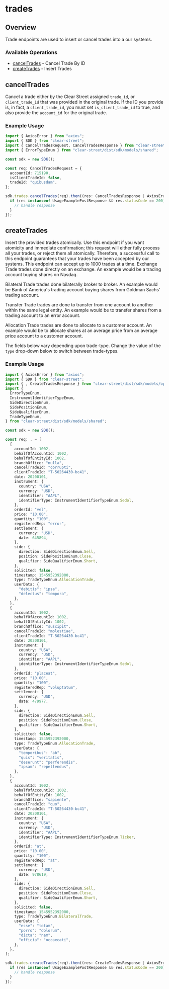 # trades

## Overview

Trade endpoints are used to insert or cancel trades into a our systems.


### Available Operations

* [cancelTrades](#canceltrades) - Cancel Trade By ID
* [createTrades](#createtrades) - Insert Trades

## cancelTrades

Cancel a trade either by the Clear Street assigned `trade_id`, or `client_trade_id` that was provided in the original trade. If the ID you provide is, in fact, a `client_trade_id`, you must set `is_client_trade_id` to true, and also provide the `account_id` for the original trade.


### Example Usage

```typescript
import { AxiosError } from "axios";
import { SDK } from "clear-street";
import { CancelTradesRequest, CancelTradesResponse } from "clear-street/dist/sdk/models/operations";
import { ErrorTypeEnum } from "clear-street/dist/sdk/models/shared";

const sdk = new SDK();

const req: CancelTradesRequest = {
  accountId: 715190,
  isClientTradeId: false,
  tradeId: "quibusdam",
};

sdk.trades.cancelTrades(req).then((res: CancelTradesResponse | AxiosError) => {
  if (res instanceof UsageExamplePostResponse && res.statusCode == 200) {
    // handle response
  }
});
```

## createTrades

Insert the provided trades atomically. Use this endpoint if you want atomicity and immediate confirmation; this request will either fully process all your trades, or reject them all atomically. Therefore, a successful call to this endpoint guarantees that your trades have been accepted by our systems. This endpoint can accept up to 1000 trades at a time. 
Exchange Trade  trades done directly on an
        exchange. An example would be a trading account buying shares on
        Nasdaq.

Bilateral Trade trades done bilaterally broker
        to broker. An example would be Bank of America's trading account buying
        shares from Goldman Sachs' trading account.

Transfer
        Trade trades are done to transfer from one account to another within
        the same legal entity. An example would be to transfer shares from a
        trading account to an error account.

Allocation Trade
        trades are done to allocate to a customer account. An example would be
        to allocate shares at an average price from an average price account to
        a customer account. 

The fields below vary depending upon trade-type. Change the value of the `type` drop-down below to switch between trade-types.


### Example Usage

```typescript
import { AxiosError } from "axios";
import { SDK } from "clear-street";
import { , CreateTradesResponse } from "clear-street/dist/sdk/models/operations";
import {
  ErrorTypeEnum,
  InstrumentIdentifierTypeEnum,
  SideDirectionEnum,
  SidePositionEnum,
  SideQualifierEnum,
  TradeTypeEnum,
} from "clear-street/dist/sdk/models/shared";

const sdk = new SDK();

const req: . = [
  {
    accountId: 1002,
    behalfOfAccountId: 1002,
    behalfOfEntityId: 1002,
    branchOffice: "nulla",
    cancelTradeId: "corrupti",
    clientTradeId: "T-50264430-bc41",
    date: 20200101,
    instrument: {
      country: "USA",
      currency: "USD",
      identifier: "AAPL",
      identifierType: InstrumentIdentifierTypeEnum.Sedol,
    },
    orderId: "vel",
    price: "10.00",
    quantity: "100",
    registeredRep: "error",
    settlement: {
      currency: "USD",
      date: 645894,
    },
    side: {
      direction: SideDirectionEnum.Sell,
      position: SidePositionEnum.Close,
      qualifier: SideQualifierEnum.Short,
    },
    solicited: false,
    timestamp: 1545952392000,
    type: TradeTypeEnum.AllocationTrade,
    userData: {
      "debitis": "ipsa",
      "delectus": "tempora",
    },
  },
  {
    accountId: 1002,
    behalfOfAccountId: 1002,
    behalfOfEntityId: 1002,
    branchOffice: "suscipit",
    cancelTradeId: "molestiae",
    clientTradeId: "T-50264430-bc41",
    date: 20200101,
    instrument: {
      country: "USA",
      currency: "USD",
      identifier: "AAPL",
      identifierType: InstrumentIdentifierTypeEnum.Sedol,
    },
    orderId: "placeat",
    price: "10.00",
    quantity: "100",
    registeredRep: "voluptatum",
    settlement: {
      currency: "USD",
      date: 479977,
    },
    side: {
      direction: SideDirectionEnum.Sell,
      position: SidePositionEnum.Close,
      qualifier: SideQualifierEnum.Short,
    },
    solicited: false,
    timestamp: 1545952392000,
    type: TradeTypeEnum.AllocationTrade,
    userData: {
      "temporibus": "ab",
      "quis": "veritatis",
      "deserunt": "perferendis",
      "ipsam": "repellendus",
    },
  },
  {
    accountId: 1002,
    behalfOfAccountId: 1002,
    behalfOfEntityId: 1002,
    branchOffice: "sapiente",
    cancelTradeId: "quo",
    clientTradeId: "T-50264430-bc41",
    date: 20200101,
    instrument: {
      country: "USA",
      currency: "USD",
      identifier: "AAPL",
      identifierType: InstrumentIdentifierTypeEnum.Ticker,
    },
    orderId: "at",
    price: "10.00",
    quantity: "100",
    registeredRep: "at",
    settlement: {
      currency: "USD",
      date: 978619,
    },
    side: {
      direction: SideDirectionEnum.Sell,
      position: SidePositionEnum.Close,
      qualifier: SideQualifierEnum.Short,
    },
    solicited: false,
    timestamp: 1545952392000,
    type: TradeTypeEnum.BilateralTrade,
    userData: {
      "esse": "totam",
      "porro": "dolorum",
      "dicta": "nam",
      "officia": "occaecati",
    },
  },
];

sdk.trades.createTrades(req).then((res: CreateTradesResponse | AxiosError) => {
  if (res instanceof UsageExamplePostResponse && res.statusCode == 200) {
    // handle response
  }
});
```
